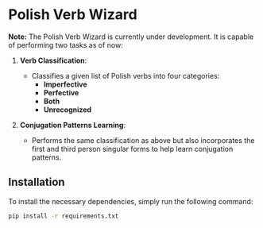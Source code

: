 # Polish Verb Wizard

**Note:** The Polish Verb Wizard is currently under development. It is capable of performing two tasks as of now:

1. **Verb Classification**:

   - Classifies a given list of Polish verbs into four categories:
     - **Imperfective**
     - **Perfective**
     - **Both**
     - **Unrecognized**

2. **Conjugation Patterns Learning**:

   - Performs the same classification as above but also incorporates the first and third person singular forms to help learn conjugation patterns.

## Installation

To install the necessary dependencies, simply run the following command:

```bash
pip install -r requirements.txt
```

